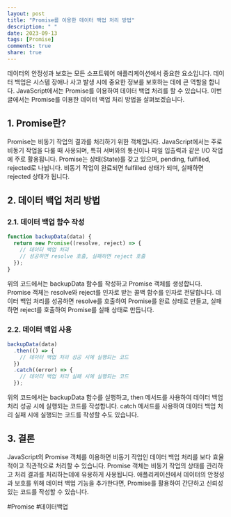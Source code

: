 ```yaml
---
layout: post
title: "Promise를 이용한 데이터 백업 처리 방법"
description: " "
date: 2023-09-13
tags: [Promise]
comments: true
share: true
---
```


데이터의 안정성과 보호는 모든 소프트웨어 애플리케이션에서 중요한 요소입니다. 데이터 백업은 시스템 장애나 사고 발생 시에 중요한 정보를 보호하는 데에 큰 역할을 합니다. JavaScript에서는 Promise를 이용하여 데이터 백업 처리를 할 수 있습니다. 이번 글에서는 Promise를 이용한 데이터 백업 처리 방법을 살펴보겠습니다.

## 1. Promise란?

Promise는 비동기 작업의 결과를 처리하기 위한 객체입니다. JavaScript에서는 주로 비동기 작업을 다룰 때 사용되며, 특히 서버와의 통신이나 파일 입출력과 같은 I/O 작업에 주로 활용됩니다. Promise는 상태(State)를 갖고 있으며, pending, fulfilled, rejected로 나뉩니다. 비동기 작업이 완료되면 fulfilled 상태가 되며, 실패하면 rejected 상태가 됩니다.

## 2. 데이터 백업 처리 방법

### 2.1. 데이터 백업 함수 작성

```javascript
function backupData(data) {
  return new Promise((resolve, reject) => {
    // 데이터 백업 처리
    // 성공하면 resolve 호출, 실패하면 reject 호출
  });
}
```

위의 코드에서는 backupData 함수를 작성하고 Promise 객체를 생성합니다. Promise 객체는 resolve와 reject를 인자로 받는 콜백 함수를 인자로 전달합니다. 데이터 백업 처리를 성공하면 resolve를 호출하여 Promise를 완료 상태로 만들고, 실패하면 reject를 호출하여 Promise를 실패 상태로 만듭니다.

### 2.2. 데이터 백업 사용

```javascript
backupData(data)
  .then(() => {
    // 데이터 백업 처리 성공 시에 실행되는 코드
  })
  .catch((error) => {
    // 데이터 백업 처리 실패 시에 실행되는 코드
  });
```

위의 코드에서는 backupData 함수를 실행하고, then 메서드를 사용하여 데이터 백업 처리 성공 시에 실행되는 코드를 작성합니다. catch 메서드를 사용하여 데이터 백업 처리 실패 시에 실행되는 코드를 작성할 수도 있습니다.

## 3. 결론

JavaScript의 Promise 객체를 이용하면 비동기 작업인 데이터 백업 처리를 보다 효율적이고 직관적으로 처리할 수 있습니다. Promise 객체는 비동기 작업의 상태를 관리하고 처리 결과를 처리하는데에 유용하게 사용됩니다. 애플리케이션에서 데이터의 안정성과 보호를 위해 데이터 백업 기능을 추가한다면, Promise를 활용하여 간단하고 신뢰성 있는 코드를 작성할 수 있습니다.

#Promise #데이터백업